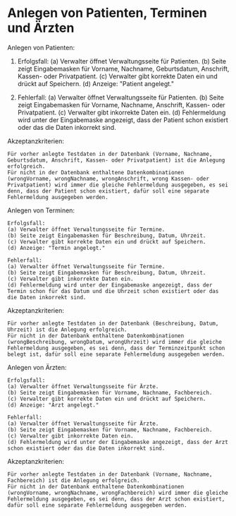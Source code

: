 # Anlegen von Patienten, Terminen und Ärzten

Anlegen von Patienten:

1.   Erfolgsfall:
    (a) Verwalter öffnet Verwaltungsseite für Patienten.
    (b) Seite zeigt Eingabemasken für Vorname, Nachname, Geburtsdatum, Anschrift, Kassen- oder Privatpatient.
    (c) Verwalter gibt korrekte Daten ein und drückt auf Speichern.
    (d) Anzeige: "Patient angelegt."

2.   Fehlerfall:
    (a) Verwalter öffnet Verwaltungsseite für Patienten.
    (b) Seite zeigt Eingabemasken für Vorname, Nachname, Anschrift, Kassen- oder Privatpatient.
    (c) Verwalter gibt inkorrekte Daten ein.
    (d) Fehlermeldung wird unter der Eingabemaske angezeigt, dass der Patient schon existiert oder das die Daten inkorrekt sind.

Akzeptanzkriterien:

    Für vorher anlegte Testdaten in der Datenbank (Vorname, Nachname, Geburtsdatum, Anschrift, Kassen- oder Privatpatient) ist die Anlegung erfolgreich.
    Für nicht in der Datenbank enthaltene Datenkombinationen (wrongVorname, wrongNachname, wrongAnschrift, wrong Kassen- oder Privatpatient) wird immer die gleiche Fehlermeldung ausgegeben, es sei denn, dass der Patient schon existiert, dafür soll eine separate Fehlermeldung ausgegeben werden.

Anlegen von Terminen:

    Erfolgsfall:
    (a) Verwalter öffnet Verwaltungsseite für Termine.
    (b) Seite zeigt Eingabemasken für Beschreibung, Datum, Uhrzeit.
    (c) Verwalter gibt korrekte Daten ein und drückt auf Speichern.
    (d) Anzeige: "Termin angelegt."

    Fehlerfall:
    (a) Verwalter öffnet Verwaltungsseite für Termine.
    (b) Seite zeigt Eingabemasken für Beschreibung, Datum, Uhrzeit.
    (c) Verwalter gibt inkorrekte Daten ein.
    (d) Fehlermeldung wird unter der Eingabemaske angezeigt, dass der Termin schon für das Datum und die Uhrzeit schon existiert oder das die Daten inkorrekt sind.

Akzeptanzkriterien:

    Für vorher anlegte Testdaten in der Datenbank (Beschreibung, Datum, Uhrzeit) ist die Anlegung erfolgreich.
    Für nicht in der Datenbank enthaltene Datenkombinationen (wrongBeschreibung, wrongDatum, wrongUhrzeit) wird immer die gleiche Fehlermeldung ausgegeben, es sei denn, dass der Terminzeitpunkt schon belegt ist, dafür soll eine separate Fehlermeldung ausgegeben werden.

Anlegen von Ärzten:

    Erfolgsfall:
    (a) Verwalter öffnet Verwaltungsseite für Ärzte.
    (b) Seite zeigt Eingabemasken für Vorname, Nachname, Fachbereich.
    (c) Verwalter gibt korrekte Daten ein und drückt auf Speichern.
    (d) Anzeige: "Arzt angelegt."

    Fehlerfall:
    (a) Verwalter öffnet Verwaltungsseite für Ärzte.
    (b) Seite zeigt Eingabemasken für Vorname, Nachname, Fachbereich.
    (c) Verwalter gibt inkorrekte Daten ein.
    (d) Fehlermeldung wird unter der Eingabemaske angezeigt, dass der Arzt schon existiert oder das die Daten inkorrekt sind.

Akzeptanzkriterien:

    Für vorher anlegte Testdaten in der Datenbank (Vorname, Nachname, Fachbereich) ist die Anlegung erfolgreich.
    Für nicht in der Datenbank enthaltene Datenkombinationen (wrongVorname, wrongNachname, wrongFachbereich) wird immer die gleiche Fehlermeldung ausgegeben, es sei denn, dass der Arzt schon existiert, dafür soll eine separate Fehlermeldung ausgegeben werden.
